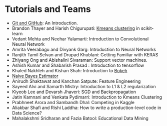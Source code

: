 # Tutorials and Teams

* [Git and GitHub](tutorial_github.md): An Introduction.
* Brandon Thayer and Harish Chigurupati: [Kmeans clustering](http://scikit-learn.org/stable/modules/clustering.html) in scikit-learn
* Vedant Mehta and Neehar Yalamarti: Introduction to Convolutional Neural Network
* Amrita Veerabagu and Divyank Garg: Introduction to Neural Networks
* Ranjith Tamil Selvan and Drupad Khublani: Getting Familiar with KERAS
* Zhiyang Ong and Abishalini Sivaraman: Support vector machines.
* Ashish Kumar and Shabarish Prasad : Introduction to tensorflow
* Khaled Nakhleh and Kishan Shah: Introduction to [Bokeh](http://bokeh.pydata.org/en/0.13.0/)
* [Naive Bayes Estimator](tutorial_naivebayes.md)
* Anirudh Shaktawat and Kanchan Satpute: Feature Engineering
* Sayeed Alvi and Samarth Mistry: Introduction to L1 & L2 regularization
* Kiyeob Lee and Devarsh Jhaveri: SGD and Backpropagation
* Jatin Kamnani and Venkata Pydimarri: Introduction to Kmeans Clustering
* Prabhneet Arora and Sambandh Dhal: Competing in Kaggle
* Aliakbar Shafi and Rishi Laddha: How to write a production-level code in Data Science?
* Mahalakshmi Sridharan and Fazia Batool: Educational Data Mining

